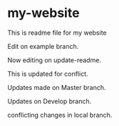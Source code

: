 # my-website

This is readme file for my website

Edit on example branch.

Now editing on update-readme.

This is updated for conflict. 

Updates made on Master branch.

Updates on Develop branch.

conflicting changes in local branch.
